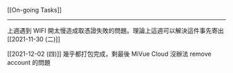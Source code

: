 [[On-going Tasks]]

---

上週遇到 WIFI 開太慢造成取憑證失敗的問題。理論上這週可以解決這件事先寄出 [[2021-11-30 (二)]]


[[2021-12-02 (四)]]
幾乎都打包完成，剩最後 MiVue Cloud 沒辦法 remove account 的問題